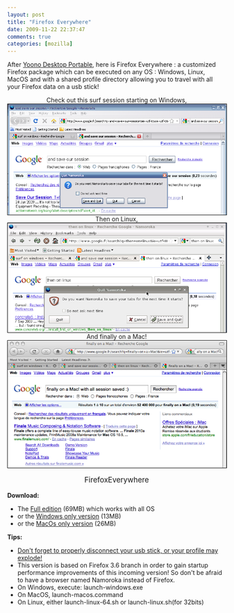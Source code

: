 ```yaml
---
layout: post
title: "Firefox Everywhere"
date: 2009-11-22 22:37:47
comments: true
categories: [mozilla]
---
```

After <a href="/post/2009/11/06/Yoono-Desktop-Portable">Yoono Desktop
Portable</a>, here is Firefox Everywhere : a customized Firefox package which
can be executed on any OS : Windows, Linux, MacOS and with a shared profile
directory allowing you to travel with all your Firefox data on a usb stick!
<p style="text-align: center">Check out this surf session starting on Windows,
<img src="/public/firefox-portable/firefox-portable-win.png" alt="firefox-portable-win.png" style="margin: 0 auto; display: block; border: 1px solid black;" title="firefox-portable-win.png, nov. 2009" /> Then on Linux, <img src="/public/firefox-portable/firefox-portable-linux.png" alt="firefox-portable-linux.png" style="margin: 0 auto; display: block; border: 1px solid black;" title="firefox-portable-linux.png, nov. 2009" /> And finally on a Mac! <img src="/public/firefox-portable/firefox-portable-mac.png" alt="firefox-portable-mac.png" style="margin: 0 auto; display: block; border: 1px solid black" title="firefox-portable-mac.png, nov. 2009" /></p>
<p style="text-align: center;font-size: 1.2em;">FirefoxEverywhere</p>
<strong>Download:</strong>
<ul>
<li>The <a href="http://bit.ly/firefox-portable-all">Full edition</a> (69MB)
which works with all OS</li>
<li>or the <a href="http://bit.ly/firefox-portable-win">Windows only
version</a> (13MB)</li>
<li>or the <a href="http://bit.ly/firefox-portable-mac">MacOs only version</a>
(26MB)</li>
</ul>
<strong>Tips:</strong>
<ul>
<li><ins>Don't forget to properly disconnect your usb stick, or your profile
may explode!</ins></li>
<li>This version is based on Firefox 3.6 branch in order to gain startup
performance improvements of this incoming version! So don't be afraid to have a
browser named Namoroka instead of Firefox.</li>
<li>On Windows, execute: launch-windows.exe</li>
<li>On MacOS, launch-macos.command</li>
<li>On Linux, either launch-linux-64.sh or launch-linux.sh(for 32bits)</li>
</ul>